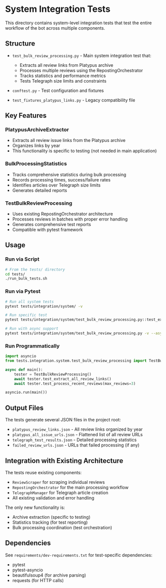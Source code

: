 # System Integration Tests

This directory contains system-level integration tests that test the entire workflow of the bot across multiple components.

## Structure

- `test_bulk_review_processing.py` - Main system integration test that:
  - Extracts all review links from Platypus archive
  - Processes multiple reviews using the RepostingOrchestrator
  - Tracks statistics and performance metrics
  - Tests Telegraph size limits and constraints

- `conftest.py` - Test configuration and fixtures
- `test_fixtures_platypus_links.py` - Legacy compatibility file

## Key Features

### PlatypusArchiveExtractor
- Extracts all review issue links from the Platypus archive
- Organizes links by year
- This functionality is specific to testing (not needed in main application)

### BulkProcessingStatistics
- Tracks comprehensive statistics during bulk processing
- Records processing times, success/failure rates
- Identifies articles over Telegraph size limits
- Generates detailed reports

### TestBulkReviewProcessing
- Uses existing RepostingOrchestrator architecture
- Processes reviews in batches with proper error handling
- Generates comprehensive test reports
- Compatible with pytest framework

## Usage

### Run via Script
```bash
# From the tests/ directory
cd tests/
./run_bulk_tests.sh
```

### Run via Pytest
```bash
# Run all system tests
pytest tests/integration/system/ -v

# Run specific test
pytest tests/integration/system/test_bulk_review_processing.py::test_extract_review_links -v

# Run with async support
pytest tests/integration/system/test_bulk_review_processing.py -v --asyncio-mode=auto
```

### Run Programmatically
```python
import asyncio
from tests.integration.system.test_bulk_review_processing import TestBulkReviewProcessing

async def main():
    tester = TestBulkReviewProcessing()
    await tester.test_extract_all_review_links()
    await tester.test_process_recent_reviews(max_reviews=3)

asyncio.run(main())
```

## Output Files

The tests generate several JSON files in the project root:
- `platypus_review_links.json` - All review links organized by year
- `platypus_all_issue_urls.json` - Flattened list of all review URLs  
- `telegraph_test_results.json` - Detailed processing statistics
- `failed_review_urls.json` - URLs that failed processing (if any)

## Integration with Existing Architecture

The tests reuse existing components:
- `ReviewScraper` for scraping individual reviews
- `RepostingOrchestrator` for the main processing workflow
- `TelegraphManager` for Telegraph article creation
- All existing validation and error handling

The only new functionality is:
- Archive extraction (specific to testing)
- Statistics tracking (for test reporting)
- Bulk processing coordination (test orchestration)

## Dependencies

See `requirements/dev-requirements.txt` for test-specific dependencies:
- pytest
- pytest-asyncio
- beautifulsoup4 (for archive parsing)
- requests (for HTTP calls)

